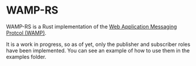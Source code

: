 WAMP-RS
=======

WAMP-RS is a Rust implementation of the
[Web Application Messaging Protcol (WAMP)](http://wamp-proto.org/).

It is a work in progress, so as of yet, only the publisher and subscriber roles
have been implemented.  You can see an example of how to use them in the
examples folder.
